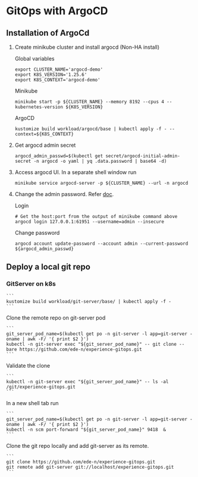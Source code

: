 # GitOps with ArgoCD

## Installation of ArgoCd

1. Create minikube cluster and install argocd (Non-HA install)

    Global variables

    ```
    export CLUSTER_NAME='argocd-demo'
    export K8S_VERSION='1.25.6'
    export K8S_CONTEXT='argocd-demo'
    ```

    Minikube

    ```
    minikube start -p ${CLUSTER_NAME} --memory 8192 --cpus 4 --kubernetes-version ${K8S_VERSION}
    ```

    ArgoCD

    ```
    kustomize build workload/argocd/base | kubectl apply -f - --context=${K8S_CONTEXT}
    ```

2. Get argocd admin secret

    ```
    argocd_admin_passwd=$(kubectl get secret/argocd-initial-admin-secret -n argocd -o yaml | yq .data.password | base64 -d)
    ```

3. Access argocd UI. In a separate shell window run 

    ```
    minikube service argocd-server -p ${CLUSTER_NAME} --url -n argocd
    ```

4. Change the admin password. Refer [doc](https://argo-cd.readthedocs.io/en/stable/user-guide/commands/argocd_account/).

    Login

    ```
    # Get the host:port from the output of minikube command above
    argocd login 127.0.0.1:61951 --username=admin --insecure
    ```

    Change password
    
    ```
    argocd account update-password --account admin --current-password ${argocd_admin_passwd} 
    ```

## Deploy a local git repo

### GitServer on k8s

    ```
    kustomize build workload/git-server/base/ | kubectl apply -f -
    ```

Clone the remote repo on git-server pod

    ```
    git_server_pod_name=$(kubectl get po -n git-server -l app=git-server -oname | awk -F/ '{ print $2 }')
    kubectl -n git-server exec "${git_server_pod_name}" -- git clone --bare https://github.com/ede-n/experience-gitops.git
    ```

Validate the clone 

    ```
    kubectl -n git-server exec "${git_server_pod_name}" -- ls -al /git/experience-gitops.git
    ```

In a new shell tab run 

    ```
    git_server_pod_name=$(kubectl get po -n git-server -l app=git-server -oname | awk -F/ '{ print $2 }')
    kubectl -n scm port-forward "${git_server_pod_name}" 9418  &
    ```

Clone the git repo locally and add git-server as its remote.

    ```
    git clone https://github.com/ede-n/experience-gitops.git
    git remote add git-server git://localhost/experience-gitops.git
    ```
